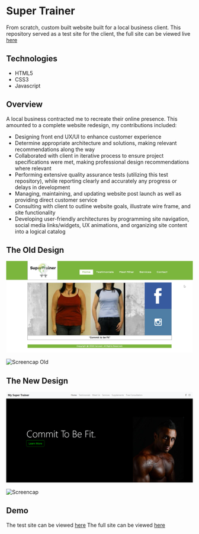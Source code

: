 # Super Trainer
From scratch, custom built website built for a local business client. This repository served as a test site for the client, the full site can be viewed live [here](http://www.mysupertrainer.com/)

## Technologies
- HTML5
- CSS3
- Javascript

## Overview
A local business contracted me to recreate their online presence. This amounted to a complete website redesign, my contributions included:
* Designing front end UX/UI to enhance customer experience
* Determine appropriate architecture and solutions, making relevant recommendations along the way
* Collaborated with client in iterative process to ensure project specifications were met, making professional design recommendations where relevant
* Performing extensive quality assurance tests (utilizing this test repository), while reporting clearly and accurately any progress or delays in development
* Managing, maintaining, and updating website post launch as well as providing direct customer service
* Consulting with client to outline website goals, illustrate wire frame, and site functionality
* Developing user-friendly architectures by programming site navigation, social media links/widgets, UX animations, and organizing site content into a logical catalog

## The Old Design
![Screen Old](/assets/img/screen1-old.png?raw=true "Screen Old")  

![Screencap Old](/assets/img/screencap-old.gif?raw=true "Screencap Old")


## The New Design
![Screenshot 1](/assets/img/screen1.png?raw=true "Screenshot 1")  

![Screencap](/assets/img/screencap.gif?raw=true "Screencap")  




## Demo
The test site can be viewed [here](http://www.joshyager.com/mySuperTrainer/)
The full site can be viewed [here](http://www.mysupertrainer.com/)
